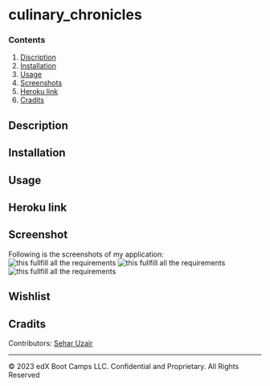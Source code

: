 # culinary_chronicles


### Contents

1. [Discription](#Description)
2. [Installation](#Installation)
3. [Usage](#Usage)
4. [Screenshots](#Screenshots)
5. [Heroku link](#Herokulink)
6. [Cradits](#Cradits)

## Description 



## Installation



## Usage


## Heroku link



## Screenshot
Following is the screenshots of my application:
![this fullfill all the requirements](.png)
![this fullfill all the requirements](.png)
![this fullfill all the requirements](.png)

## Wishlist



## Cradits
Contributors:
[Sehar Uzair](https://github.com/calligraphist)



---
© 2023 edX Boot Camps LLC. Confidential and Proprietary. All Rights Reserved
